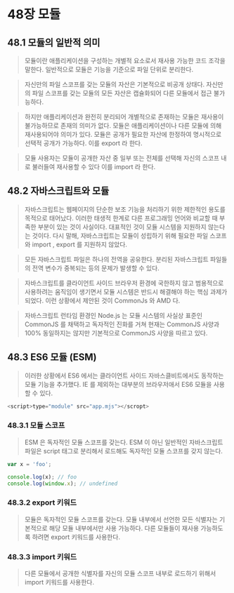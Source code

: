 # 48장 모듈

## 48.1 모듈의 일반적 의미

> 모듈이란 애플리케이션을 구성하는 개별적 요소로서 재사용 가능한 코드 조각을 말한다.
> 일반적으로 모듈은 기능을 기준으로 파일 단위로 분리한다.

> 자신만의 파일 스코프를 갖는 모듈의 자산은 기본적으로 비공개 상태다. 자신만의 파일 스코프를 갖는 모듈의 모든 자산은 캡슐화되어 다른 모듈에서 접근 불가능하다.

> 하지만 애플리케이션과 완전히 분리되어 개별적으로 존재하는 모듈은 재사용이 불가능하므로 존재의 의미가 없다. 모듈은 애플리케이션이나 다른 모듈에 의해 재사용되어야
> 의미가 있다. 모듈은 공개가 필요한 자산에 한정하여 명시적으로 선택적 공개가 가능하다. 이를 export 라 한다.

> 모듈 사용자는 모듈이 공개한 자산 중 일부 또는 전체를 선택해 자신의 스코프 내로 불러들여 재사용할 수 있다 이를 import 라 한다.


## 48.2 자바스크립트와 모듈

> 자바스크립트는 웹페이지의 단순한 보조 기능을 처리하기 위한 제한적인 용도를 목적으로 태어났다.
> 이러한 태생적 한계로 다른 프로그래밍 언어와 비교할 때 부족한 부분이 있는 것이 사실이다. 대표적인 것이 모듈 시스템을 지원하지 않는다는 것이다.
> 다시 말해, 자바스크립트는 모듈이 성립하기 위해 필요한 파일 스코프와 import , export 를 지원하지 않았다.

> 모든 자바스크립트 파일은 하나의 전역을 공유한다. 분리된 자바스크립트 파일들의 전역 변수가 중복되는 등의 문제가 발생할 수 있다.

> 자바스크립트를 클라이언트 사이드 브라우저 환경에 국한하지 않고 범용적으로 사용하려는 움직임이 생기면서 모듈 시스템은 반드시 해결해야 하는 핵심 과제가 되었다.
> 이런 상황에서 제안된 것이 CommonJs 와 AMD 다.

> 자바스크립트 런타임 환경인 Node.js 는 모듈 시스템의 사실상 표준인 CommonJS 를 채택하고 독자적인 진화를 거쳐 현재는
> CommonJS 사양과 100% 동일하지는 않지만 기본적으로 CommonJS 사양을 따르고 있다.

## 48.3 ES6 모듈 (ESM)

> 이러한 상황에서 ES6 에서는 클라이언트 사이드 자바스클비트에서도 동작하는 모듈 기능을 추가했다. IE 를 제외하는 대부분의 브라우저애서 ES6 모듈을 사용할 수 있다.

```javascript
<script>type="module" src="app.mjs"></scropt>
```

### 48.3.1 모듈 스코프

> ESM 은 독자적인 모듈 스코프를 갖는다. ESM 이 아닌 일반적인 자바스크립트 파일은 script 태그로 분리해서 로드해도 독자적인 모듈 스코프를 갖지 않는다.

```javascript
var x = 'foo';

console.log(x); // foo
console.log(window.x); // undefined
```

### 48.3.2 export 키워드

> 모듈은 독자적인 모듈 스코프를 갖는다. 모듈 내부에서 선언한 모든 식별자는 기본적으로 해당 모듈 내부에서만 사용 가능하다.
> 다른 모듈들이 재사용 가능하도록 하려면 export 키워드를 사용한다.

### 48.3.3 import 키워드

> 다른 모듈에서 공개한 식별자를 자신의 모듈 스코프 내부로 로드하기 위해서 import 키워드를 사용한다.

